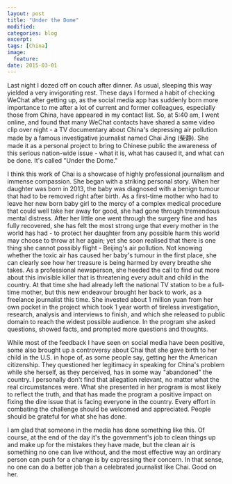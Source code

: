 ```yaml
---
layout: post
title: "Under the Dome"
modified:
categories: blog
excerpt:
tags: [China]
image:
  feature:
date: 2015-03-01
---
```


Last night I dozed off on couch after dinner. As usual, sleeping this way yielded a very invigorating rest. These days I formed a habit of checking WeChat after getting up, as the social media app has suddenly born more importance to me after a lot of current and former colleagues, especially those from China, have appeared in my contact list. So, at 5:40 am, I went online, and found that many WeChat contacts have shared a same video clip over night - a TV documentary about China's depressing air pollution made by a famous investigative journalist named Chai Jing (柴静). She made it as a personal project to bring to Chinese public the awareness of this serious nation-wide issue - what it is, what has caused it, and what can be done. It's called "Under the Dome."

I think this work of Chai is a showcase of highly professional journalism and immense compassion. She began with a striking personal story. When her daughter was born in 2013, the baby was diagnosed with a benign tumour that had to be removed right after birth. As a first-time mother who had to leave her new born baby girl to the mercy of a complex medical procedure that could well take her away for good, she had gone through tremendous mental distress. After her little one went through the surgery fine and has fully recovered, she has felt the most strong urge that every mother in the world has had - to protect her daughter from any possible harm this world may choose to throw at her again; yet she soon realised that there is one thing she cannot possibly flight - Beijing's air pollution. Not knowing whether the toxic air has caused her baby's tumour in the first place, she can clearly see how her treasure is being harmed by every breathe she takes. As a professional newsperson, she heeded the call to find out more about this invisible killer that is threatening every adult and child in the country. At that time she had already left the national TV station to be a full-time mother, but this new endeavour brought her back to work, as a freelance journalist this time. She invested about 1 million yuan from her own pocket in the project which took 1 year worth of tireless investigation, research, analysis and interviews to finish, and which she released to public domain to reach the widest possible audience. In the program she asked questions, showed facts, and prompted more questions and thoughts.

While most of the feedback I have seen on social media have been positive, some also brought up a controversy about Chai that she gave birth to her child in the U.S. in hope of, as some people say, getting her the American citizenship. They questioned her legitimacy in speaking for China's problem while she herself, as they perceived, has in some way "abandoned" the country. I personally don't find that allegation relevant, no matter what the real circumstances were. What she presented in her program is most likely to reflect the truth, and that has made the program a positive impact on fixing the dire issue that is facing everyone in the country. Every effort in combating the challenge should be welcomed and appreciated. People should be grateful for what she has done.

I am glad that someone in the media has done something like this. Of course, at the end of the day it's the government's job to clean things up and make up for the mistakes they have made, but the clean air is something no one can live without, and the most effective way an ordinary person can push for a change is by expressing their concern. In that sense, no one can do a better job than a celebrated journalist like Chai. Good on her.
